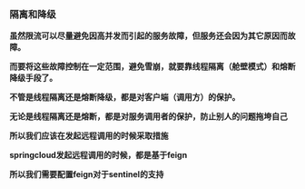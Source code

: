 ### 隔离和降级

**虽然限流可以尽量避免因高并发而引起的服务故障，但服务还会因为其它原因而故障。**

**而要将这些故障控制在一定范围，避免雪崩，就要靠线程隔离（舱壁模式）和熔断降级手段了。**

**不管是线程隔离还是熔断降级，都是对客户端（调用方）的保护。**



**无论是线程隔离还是熔断，都是对服务调用者的保护，防止别人的问题拖垮自己**

**所以我们应该在发起远程调用的时候采取措施**

**springcloud发起远程调用的时候，都是基于feign**

**所以我们需要配置feign对于sentinel的支持**



